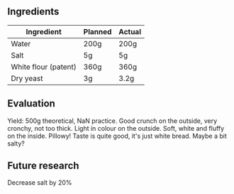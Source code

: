## Ingredients
| Ingredient 	| Planned 	| Actual 	|
|------------	|---------	|--------	|
| Water      	| 200g    	| 200g    |
| Salt       	| 5g      	|5g       |
| White flour (patent)  	| 360g   	|360g|
| Dry yeast   | 3g      	|3.2g     |

## Evaluation
Yield: 500g theoretical, NaN practice.
Good crunch on the outside, very cronchy, not too thick.
Light in colour on the outside. 
Soft, white and fluffy on the inside. Pillowy! 
Taste is quite good, it's just white bread. Maybe a bit salty?

## Future research
Decrease salt by 20%

